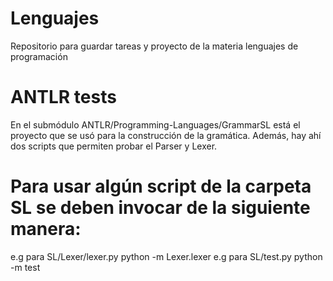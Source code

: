 # Lenguajes

Repositorio para guardar tareas y proyecto de la materia lenguajes de programación

# ANTLR tests

En el submódulo ANTLR/Programming-Languages/GrammarSL está el proyecto que se usó para la construcción de la gramática. 
Además, hay ahí dos scripts que permiten probar el Parser y Lexer.

# Para usar algún script de la carpeta SL se deben invocar de la siguiente manera:

e.g para SL/Lexer/lexer.py
python -m Lexer.lexer
e.g para SL/test.py
python -m test
